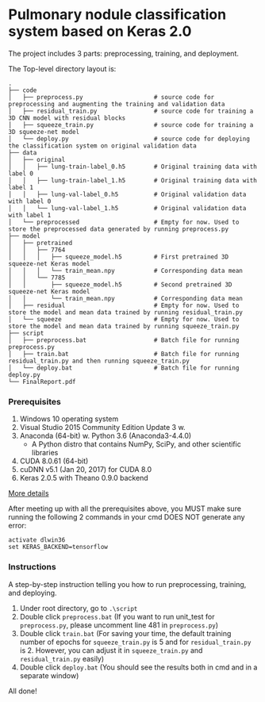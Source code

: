 # Pulmonary nodule classification system based on Keras 2.0

The project includes 3 parts: preprocessing, training, and deployment.

The Top-level directory layout is:
```
.
├── code
│   ├── preprocess.py                    # source code for preprocessing and augmenting the training and validation data
│   ├── residual_train.py                # source code for training a 3D CNN model with residual blocks
│   ├── squeeze_train.py                 # source code for training a 3D squeeze-net model
│   └── deploy.py                        # source code for deploying the classification system on original validation data
├── data                    
│   ├── original
│   │   ├── lung-train-label_0.h5        # Original training data with label 0
│   │   ├── lung-train-label_1.h5        # Original training data with label 1
│   │   ├── lung-val-label_0.h5          # Original validation data with label 0
│   │   └── lung-val-label_1.h5          # Original validation data with label 1
│   └── preprocessed                     # Empty for now. Used to store the preprocessed data generated by running preprocess.py
├── model                    
│   ├── pretrained
│   │   ├── 7764                         
│   │   │   ├── squeeze_model.h5         # First pretrained 3D squeeze-net Keras model
│   │   │   └── train_mean.npy           # Corresponding data mean
│   │   └── 7785                         
│   │       ├── squeeze_model.h5         # Second pretrained 3D squeeze-net Keras model
│   │       └── train_mean.npy           # Corresponding data mean
│   ├── residual                         # Empty for now. Used to store the model and mean data trained by running residual_train.py
│   └── squeeze                          # Empty for now. Used to store the model and mean data trained by running squeeze_train.py
├── script
│   ├── preprocess.bat                   # Batch file for running preprocess.py
│   ├── train.bat                        # Batch file for running residual_train.py and then running squeeze_train.py
│   └── deploy.bat                       # Batch file for running deploy.py
└── FinalReport.pdf
```
### Prerequisites

1. Windows 10 operating system
2. Visual Studio 2015 Community Edition Update 3 w.
3. Anaconda (64-bit) w. Python 3.6 (Anaconda3-4.4.0)
   - A Python distro that contains NumPy, SciPy, and other scientific libraries
4. CUDA 8.0.61 (64-bit)
5. cuDNN v5.1 (Jan 20, 2017) for CUDA 8.0
6. Keras 2.0.5 with Theano 0.9.0 backend

[More details](https://github.com/philferriere/dlwin/)

After meeting up with all the prerequisites above, you MUST make sure running the following 2 commands in your cmd DOES NOT generate any error:
```
activate dlwin36
set KERAS_BACKEND=tensorflow
```

### Instructions

A step-by-step instruction telling you how to run preprocessing, training, and deploying.

1. Under root directory, go to `.\script`
2. Double click `preprocess.bat` (If you want to run unit_test for `preprocess.py`, please uncomment line 481 in `preprocess.py`)
3. Double click `train.bat` (For saving your time, the default training number of epochs for `squeeze_train.py` is 5 and for `residual_train.py` is 2. However, you can adjust it in `squeeze_train.py` and `residual_train.py` easily)
4. Double click `deploy.bat` (You should see the results both in cmd and in a separate window)

All done!